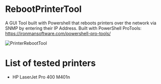 # RebootPrinterTool

A GUI Tool built with Powershell that reboots printers over the network via SNMP by entering their IP Address.
Built with PowerShell ProTools: https://ironmansoftware.com/powershell-pro-tools/

![PrinterRebootTool](https://user-images.githubusercontent.com/2913985/192122448-4e34336b-e21b-43ac-89c5-455d611f9afc.gif)

# List of tested printers
- HP LaserJet Pro 400 M401n

